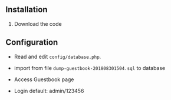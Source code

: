 ## Installation

1. Download the code

## Configuration

- Read and edit `config/database.php`.

- import from file `dump-guestbook-201808301504.sql` to database

- Access Guestbook page

- Login default: admin/123456
